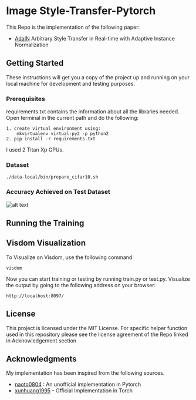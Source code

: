 # Image Style-Transfer-Pytorch
This Repo is the implementation of the following paper:

* [AdaIN](https://arxiv.org/abs/1703.06868) Arbitrary Style Transfer in Real-time with Adaptive Instance Normalization


## Getting Started

These instructions will get you a copy of the project up and running on your local machine for development and testing purposes. 

### Prerequisites

requirements.txt contains the information about all the libraries needed. Open terminal in the current path and do the following:
```
1. create virtual environment using:
    mkvirtualenv virtual-py2 -p python2
2. pip install -r requirements.txt
```
I used 2 Titan Xp GPUs. 

### Dataset 

```
./data-local/bin/prepare_cifar10.sh
```

###  Accuracy Achieved on Test Dataset

![alt text](https://github.com/iSarmad/Style-Transfer-Pytorch/blob/master/Result%20Images/wstyle%20one/Test/alpha1.png)



## Running the Training 





## Visdom Visualization
To Visualize on Visdom, use the following command 
```
visdom
```
Now you can start training or testing by running train.py or test.py. Visualize the output by going to the following address on your browser:

```
http://localhost:8097/
```


## License

This project is licensed under the MIT License. 
For specific helper function used in this repository please see the license agreement of the Repo linked in Acknowledgement section

## Acknowledgments
My implementation has been inspired from the following sources.

* [naoto0804](https://github.com/naoto0804/pytorch-AdaIN) : An unofficial implementation in Pytorch
* [xunhuang1995](https://github.com/xunhuang1995/AdaIN-style) - Official Implementation in Torch
